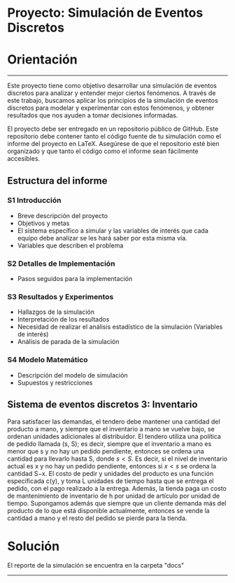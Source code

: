 
# Proyecto: Simulación de Eventos Discretos

# Orientación
---

Este proyecto tiene como objetivo desarrollar una simulación de eventos discretos para analizar y entender mejor ciertos fenómenos. A través de este trabajo, buscamos aplicar los principios de la simulación de eventos discretos para modelar y experimentar con estos fenómenos, y obtener resultados que nos ayuden a tomar decisiones informadas.

El proyecto debe ser entregado en un repositorio público de GitHub. Este repositorio debe contener tanto el código fuente de tu simulación como el informe del proyecto en LaTeX. Asegúrese de que el repositorio esté bien organizado y que tanto el código como el informe sean fácilmente accesibles.

## Estructura del informe

### S1 Introducción

- Breve descripción del proyecto
- Objetivos y metas
- El sistema específico a simular y las variables de interés que cada equipo debe analizar se les hará saber por esta misma vía.
- Variables que describen el problema

### S2 Detalles de Implementación

- Pasos seguidos para la implementación

### S3 Resultados y Experimentos

- Hallazgos de la simulación
- Interpretación de los resultados
- Necesidad de realizar el análisis estadístico de la simulación (Variables de interés)
- Análisis de parada de la simulación

### S4 Modelo Matemático

- Descripción del modelo de simulación
- Supuestos y restricciones

## Sistema de eventos discretos 3: Inventario

Para satisfacer las demandas, el tendero debe mantener una cantidad del producto a mano, y siempre que el inventario a mano se vuelve bajo, se ordenan unidades adicionales al distribuidor. El tendero utiliza una política de pedido llamada (s, S); es decir, siempre que el inventario a mano es menor que s y no hay un pedido pendiente, entonces se ordena una cantidad para llevarlo hasta S, donde $s<S$. Es decir, si el nivel de inventario actual es x y no hay un pedido pendiente, entonces si $x<s$ se ordena la cantidad S−x.
El costo de pedir y unidades del producto es una función especificada c(y), y toma L unidades de tiempo hasta que se entrega el pedido, con el pago realizado a la entrega. Además, la tienda paga un costo de mantenimiento de inventario de h por unidad de artículo por unidad de tiempo.
Supongamos además que siempre que un cliente demanda más del producto de lo que está disponible actualmente, entonces se vende la cantidad a mano y el resto del pedido se pierde para la tienda.

# Solución

El reporte de la simulación se encuentra en la carpeta "docs"

---